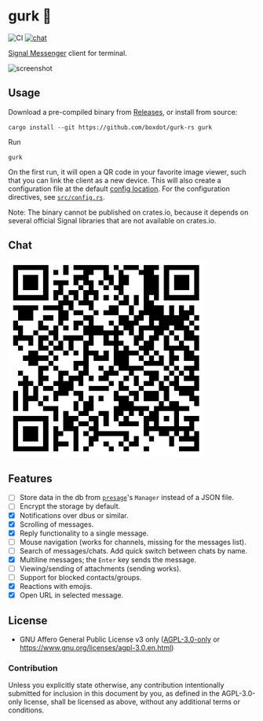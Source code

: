 # gurk 🥒
![CI][ci-badge] [![chat][chat-badge]][chat-link]

[Signal Messenger] client for terminal.

![screenshot](screenshot.png)

## Usage

Download a pre-compiled binary from [Releases], or install from source:

```shell
cargo install --git https://github.com/boxdot/gurk-rs gurk
```

Run

```
gurk
```

On the first run, it will open a QR code in your favorite image viewer, such that you can link the
client as a new device. This will also create a configuration file at the default [config
location][config-location]. For the configuration directives, see [`src/config.rs`].

Note: The binary cannot be published on crates.io, because it depends on several official Signal
libraries that are not available on crates.io.

## Chat

[![chat-qr](chat-qr.png)][chat-link]

## Features

* [ ] Store data in the db from [`presage`]'s `Manager` instead of a JSON file.
* [ ] Encrypt the storage by default.
* [x] Notifications over dbus or similar.
* [x] Scrolling of messages.
* [x] Reply functionality to a single message.
* [ ] Mouse navigation (works for channels, missing for the messages list).
* [ ] Search of messages/chats. Add quick switch between chats by name.
* [X] Multiline messages; the `Enter` key sends the message.
* [ ] Viewing/sending of attachments (sending works).
* [ ] Support for blocked contacts/groups.
* [x] Reactions with emojis.
* [x] Open URL in selected message.

## License

 * GNU Affero General Public License v3 only ([AGPL-3.0-only](LICENSE-AGPL-3.0) or
   https://www.gnu.org/licenses/agpl-3.0.en.html)

### Contribution

Unless you explicitly state otherwise, any contribution intentionally submitted
for inclusion in this document by you, as defined in the AGPL-3.0-only license,
shall be licensed as above, without any additional terms or conditions.

[Signal Messenger]: https://signal.org
[`presage`]: https://github.com/whisperfish/presage
[`src/config.rs`]: https://github.com/boxdot/gurk-rs/blob/master/src/config.rs
[chat-badge]: https://img.shields.io/badge/chat-on%20signal-brightgreen?logo=signal
[ci-badge]: https://github.com/boxdot/gurk-rs/workflows/CI/badge.svg
[chat-link]: https://signal.group/#CjQKILaqQTWUZks14mPRSn0m0zyU9A-buNMG6haQBmWrxJHeEhCc7HLIwCFZRNDw63MWj-fA
[config-location]: https://docs.rs/dirs/3.0.2/dirs/fn.config_dir.html
[Releases]: https://github.com/boxdot/gurk-rs/releases
